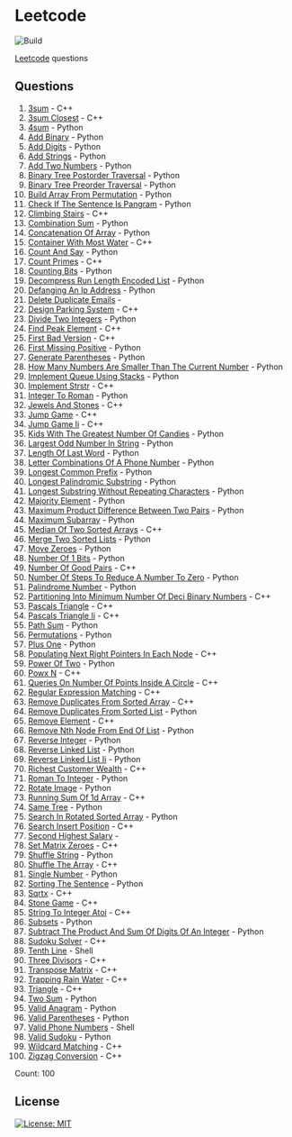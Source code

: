 # Leetcode

![Build](https://github.com/Zeyu-Li/leetcode/workflows/Generate%20MD/badge.svg)

[Leetcode](https://leetcode.com/) questions



## Questions 
 1. [3sum](https://leetcode.com/problems/3sum) - C++ 
 2. [3sum Closest](https://leetcode.com/problems/3sum-closest) - C++ 
 3. [4sum](https://leetcode.com/problems/4sum) - Python 
 4. [Add Binary](https://leetcode.com/problems/add-binary) - Python 
 5. [Add Digits](https://leetcode.com/problems/add-digits) - Python 
 6. [Add Strings](https://leetcode.com/problems/add-strings) - Python 
 7. [Add Two Numbers](https://leetcode.com/problems/add-two-numbers) - Python 
 8. [Binary Tree Postorder Traversal](https://leetcode.com/problems/binary-tree-postorder-traversal) - Python 
 9. [Binary Tree Preorder Traversal](https://leetcode.com/problems/binary-tree-preorder-traversal) - Python 
 10. [Build Array From Permutation](https://leetcode.com/problems/build-array-from-permutation) - Python 
 11. [Check If The Sentence Is Pangram](https://leetcode.com/problems/check-if-the-sentence-is-pangram) - Python 
 12. [Climbing Stairs](https://leetcode.com/problems/climbing-stairs) - C++ 
 13. [Combination Sum](https://leetcode.com/problems/combination-sum) - Python 
 14. [Concatenation Of Array](https://leetcode.com/problems/concatenation-of-array) - Python 
 15. [Container With Most Water](https://leetcode.com/problems/container-with-most-water) - C++ 
 16. [Count And Say](https://leetcode.com/problems/count-and-say) - Python 
 17. [Count Primes](https://leetcode.com/problems/count-primes) - C++ 
 18. [Counting Bits](https://leetcode.com/problems/counting-bits) - Python 
 19. [Decompress Run Length Encoded List](https://leetcode.com/problems/decompress-run-length-encoded-list) - Python 
 20. [Defanging An Ip Address](https://leetcode.com/problems/defanging-an-ip-address) - Python 
 21. [Delete Duplicate Emails](https://leetcode.com/problems/delete-duplicate-emails) -  
 22. [Design Parking System](https://leetcode.com/problems/design-parking-system) - C++ 
 23. [Divide Two Integers](https://leetcode.com/problems/divide-two-integers) - Python 
 24. [Find Peak Element](https://leetcode.com/problems/find-peak-element) - C++ 
 25. [First Bad Version](https://leetcode.com/problems/first-bad-version) - C++ 
 26. [First Missing Positive](https://leetcode.com/problems/first-missing-positive) - Python 
 27. [Generate Parentheses](https://leetcode.com/problems/generate-parentheses) - Python 
 28. [How Many Numbers Are Smaller Than The Current Number](https://leetcode.com/problems/how-many-numbers-are-smaller-than-the-current-number) - Python 
 29. [Implement Queue Using Stacks](https://leetcode.com/problems/implement-queue-using-stacks) - Python 
 30. [Implement Strstr](https://leetcode.com/problems/implement-strstr) - C++ 
 31. [Integer To Roman](https://leetcode.com/problems/integer-to-roman) - Python 
 32. [Jewels And Stones](https://leetcode.com/problems/jewels-and-stones) - C++ 
 33. [Jump Game](https://leetcode.com/problems/jump-game) - C++ 
 34. [Jump Game Ii](https://leetcode.com/problems/jump-game-ii) - C++ 
 35. [Kids With The Greatest Number Of Candies](https://leetcode.com/problems/kids-with-the-greatest-number-of-candies) - Python 
 36. [Largest Odd Number In String](https://leetcode.com/problems/largest-odd-number-in-string) - Python 
 37. [Length Of Last Word](https://leetcode.com/problems/length-of-last-word) - Python 
 38. [Letter Combinations Of A Phone Number](https://leetcode.com/problems/letter-combinations-of-a-phone-number) - Python 
 39. [Longest Common Prefix](https://leetcode.com/problems/longest-common-prefix) - Python 
 40. [Longest Palindromic Substring](https://leetcode.com/problems/longest-palindromic-substring) - Python 
 41. [Longest Substring Without Repeating Characters](https://leetcode.com/problems/longest-substring-without-repeating-characters) - Python 
 42. [Majority Element](https://leetcode.com/problems/majority-element) - Python 
 43. [Maximum Product Difference Between Two Pairs](https://leetcode.com/problems/maximum-product-difference-between-two-pairs) - Python 
 44. [Maximum Subarray](https://leetcode.com/problems/maximum-subarray) - Python 
 45. [Median Of Two Sorted Arrays](https://leetcode.com/problems/median-of-two-sorted-arrays) - C++ 
 46. [Merge Two Sorted Lists](https://leetcode.com/problems/merge-two-sorted-lists) - Python 
 47. [Move Zeroes](https://leetcode.com/problems/move-zeroes) - Python 
 48. [Number Of 1 Bits](https://leetcode.com/problems/number-of-1-bits) - Python 
 49. [Number Of Good Pairs](https://leetcode.com/problems/number-of-good-pairs) - C++ 
 50. [Number Of Steps To Reduce A Number To Zero](https://leetcode.com/problems/number-of-steps-to-reduce-a-number-to-zero) - Python 
 51. [Palindrome Number](https://leetcode.com/problems/palindrome-number) - Python 
 52. [Partitioning Into Minimum Number Of Deci Binary Numbers](https://leetcode.com/problems/partitioning-into-minimum-number-of-deci-binary-numbers) - C++ 
 53. [Pascals Triangle](https://leetcode.com/problems/pascals-triangle) - C++ 
 54. [Pascals Triangle Ii](https://leetcode.com/problems/pascals-triangle-ii) - C++ 
 55. [Path Sum](https://leetcode.com/problems/path-sum) - Python 
 56. [Permutations](https://leetcode.com/problems/permutations) - Python 
 57. [Plus One](https://leetcode.com/problems/plus-one) - Python 
 58. [Populating Next Right Pointers In Each Node](https://leetcode.com/problems/populating-next-right-pointers-in-each-node) - C++ 
 59. [Power Of Two](https://leetcode.com/problems/power-of-two) - Python 
 60. [Powx N](https://leetcode.com/problems/powx-n) - C++ 
 61. [Queries On Number Of Points Inside A Circle](https://leetcode.com/problems/queries-on-number-of-points-inside-a-circle) - C++ 
 62. [Regular Expression Matching](https://leetcode.com/problems/regular-expression-matching) - C++ 
 63. [Remove Duplicates From Sorted Array](https://leetcode.com/problems/remove-duplicates-from-sorted-array) - C++ 
 64. [Remove Duplicates From Sorted List](https://leetcode.com/problems/remove-duplicates-from-sorted-list) - Python 
 65. [Remove Element](https://leetcode.com/problems/remove-element) - C++ 
 66. [Remove Nth Node From End Of List](https://leetcode.com/problems/remove-nth-node-from-end-of-list) - Python 
 67. [Reverse Integer](https://leetcode.com/problems/reverse-integer) - Python 
 68. [Reverse Linked List](https://leetcode.com/problems/reverse-linked-list) - Python 
 69. [Reverse Linked List Ii](https://leetcode.com/problems/reverse-linked-list-ii) - Python 
 70. [Richest Customer Wealth](https://leetcode.com/problems/richest-customer-wealth) - C++ 
 71. [Roman To Integer](https://leetcode.com/problems/roman-to-integer) - Python 
 72. [Rotate Image](https://leetcode.com/problems/rotate-image) - Python 
 73. [Running Sum Of 1d Array](https://leetcode.com/problems/running-sum-of-1d-array) - C++ 
 74. [Same Tree](https://leetcode.com/problems/same-tree) - Python 
 75. [Search In Rotated Sorted Array](https://leetcode.com/problems/search-in-rotated-sorted-array) - Python 
 76. [Search Insert Position](https://leetcode.com/problems/search-insert-position) - C++ 
 77. [Second Highest Salary](https://leetcode.com/problems/second-highest-salary) -  
 78. [Set Matrix Zeroes](https://leetcode.com/problems/set-matrix-zeroes) - C++ 
 79. [Shuffle String](https://leetcode.com/problems/shuffle-string) - Python 
 80. [Shuffle The Array](https://leetcode.com/problems/shuffle-the-array) - C++ 
 81. [Single Number](https://leetcode.com/problems/single-number) - Python 
 82. [Sorting The Sentence](https://leetcode.com/problems/sorting-the-sentence) - Python 
 83. [Sqrtx](https://leetcode.com/problems/sqrtx) - C++ 
 84. [Stone Game](https://leetcode.com/problems/stone-game) - C++ 
 85. [String To Integer Atoi](https://leetcode.com/problems/string-to-integer-atoi) - C++ 
 86. [Subsets](https://leetcode.com/problems/subsets) - Python 
 87. [Subtract The Product And Sum Of Digits Of An Integer](https://leetcode.com/problems/subtract-the-product-and-sum-of-digits-of-an-integer) - Python 
 88. [Sudoku Solver](https://leetcode.com/problems/sudoku-solver) - C++ 
 89. [Tenth Line](https://leetcode.com/problems/tenth-line) - Shell 
 90. [Three Divisors](https://leetcode.com/problems/three-divisors) - C++ 
 91. [Transpose Matrix](https://leetcode.com/problems/transpose-matrix) - C++ 
 92. [Trapping Rain Water](https://leetcode.com/problems/trapping-rain-water) - C++ 
 93. [Triangle](https://leetcode.com/problems/triangle) - C++ 
 94. [Two Sum](https://leetcode.com/problems/two-sum) - Python 
 95. [Valid Anagram](https://leetcode.com/problems/valid-anagram) - Python 
 96. [Valid Parentheses](https://leetcode.com/problems/valid-parentheses) - Python 
 97. [Valid Phone Numbers](https://leetcode.com/problems/valid-phone-numbers) - Shell 
 98. [Valid Sudoku](https://leetcode.com/problems/valid-sudoku) - Python 
 99. [Wildcard Matching](https://leetcode.com/problems/wildcard-matching) - C++ 
 100. [Zigzag Conversion](https://leetcode.com/problems/zigzag-conversion) - C++ 

Count: 100


## License

[![License: MIT](https://img.shields.io/badge/License-MIT-blue.svg)](https://opensource.org/licenses/MIT)
